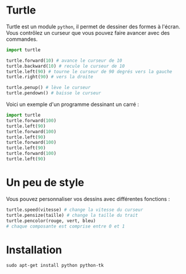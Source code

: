 # Turtle

Turtle est un module `python`, il permet de dessiner des formes à l'écran.
Vous contrôlez un curseur que vous pouvez faire avancer avec des commandes.

```python
import turtle

turtle.forward(10) # avance le curseur de 10
turtle.backward(10) # recule le curseur de 10
turtle.left(90) # tourne le curseur de 90 degrés vers la gauche
turtle.right(90) # vers la droite

turtle.penup() # lève le curseur
turtle.pendown() # baisse le curseur    
```

Voici un exemple d'un programme dessinant un carré :

```python
import turtle
turtle.forward(100)
turtle.left(90)
turtle.forward(100)
turtle.left(90)
turtle.forward(100)
turtle.left(90)
turtle.forward(100)
turtle.left(90)
```

# Un peu de style

Vous pouvez personnaliser vos dessins avec différentes fonctions :

```python
turtle.speed(vitesse) # change la vitesse du curseur
turtle.pensize(taille) # change la taille du trait
turtle.pencolor(rouge, vert, bleu)
# chaque composante est comprise entre 0 et 1
```

# Installation

```shell
sudo apt-get install python python-tk
```
